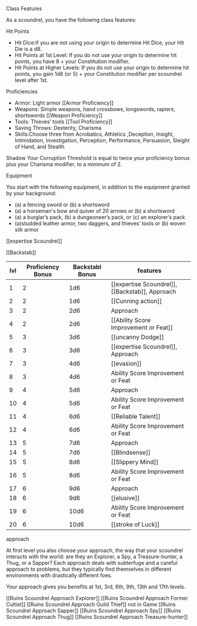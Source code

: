 Class Features

As a scoundrel, you have the following class features:

Hit Points  
- Hit Dice:If you are not using your origin to determine Hit Dice, your Hit Die is a d8.
- Hit Points at 1st Level: If you do not use your origin to determine hit points, you have 8 + your Constitution modifier. 
-   Hit Points at Higher Levels: If you do not use your origin to determine hit points, you gain 1d8 (or 5) + your Constitution modifier per scoundrel level after 1st.
    
Proficiencies  
- Armor: Light armor  [[Armor Proficiency]]
- Weapons: Simple weapons, hand crossbows, longswords, rapiers, shortswords [[Weapon Proficiency]]
- Tools: Thieves’ tools [[Tool Proficiency]]
- Saving Throws: Dexterity, Charisma
- Skills:Choose three from Acrobatics, Athletics ,Deception, Insight, Intimidation, Investigation, Perception, Performance, Persuasion, Sleight of Hand, and Stealth

Shadow
Your Corruption Threshold is equal to twice your proficiency bonus plus your Charisma modifier, to a minimum of 2.

Equipment

You start with the following equipment, in addition to the equipment granted by your background:  
- (a) a fencing sword or (b) a shortsword  
- (a) a horseman's bow and quiver of 20 arrows or (b) a shortsword  
- (a) a burglar’s pack, (b) a dungeoneer’s pack, or (c) an explorer’s pack  
- (a)studded leather armor, two daggers, and thieves’ tools or (b) woven silk armor

[[expertise Scoundrel]]

[[Backstab]]

| lvl | Proficiency Bonus | Backstabl Bonus | features                                        |
| --- | ----------------- | --------------- | ----------------------------------------------- |
| 1   | 2                 | 1d6             | [[expertise Scoundrel]], [[Backstab]], Approach |
| 2   | 2                 | 1d6             | [[Cunning action]]                              |
| 3   | 2                 | 2d6             | Approach                                        |
| 4   | 2                 | 2d6             | [[Ability Score Improvement or Feat]]               |
| 5   | 3                 | 3d6             | [[uncanny Dodge]]                               |
| 6   | 3                 | 3d6             | [[expertise Scoundrel]], Approach               |
| 7   | 3                 | 4d6             | [[evasion]]                                     |
| 8   | 3                 | 4d6             | Ability Score Improvement or Feat               |
| 9   | 4                 | 5d6             | Approach                                        |
| 10  | 4                 | 5d6             | Ability Score Improvement or Feat               |
| 11  | 4                 | 6d6             | [[Reliable Talent]]                             |
| 12  | 4                 | 6d6             | Ability Score Improvement or Feat               |
| 13  | 5                 | 7d6             | Approach                                        |
| 14  | 5                 | 7d6             | [[Blindsense]]                                  |
| 15  | 5                 | 8d6             | [[Slippery Mind]]                               |
| 16  | 5                 | 8d6             | Ability Score Improvement or Feat               | 
| 17  | 6                 | 9d6             | Approach                                        |
| 18  | 6                 | 9d6             | [[elusive]]                                     |
| 19  | 6                 | 10d6            | Ability Score Improvement or Feat               |
| 20  | 6                 | 10d6            | [[stroke of Luck]]                              |


approach

At first level you also choose your approach, the way that your scoundrel interacts with the world: are they an Explorer, a Spy, a Treasure-hunter, a Thug, or a Sapper? Each approach deals with subterfuge and a careful approach to problems, but they typically find themselves in different environments with drastically different foes.

Your approach gives you benefits at 1st, 3rd, 6th, 9th, 13th and 17th levels.






[[Ruins Scoundrel Approach Explorer]]
[[Ruins Scoundrel Approach Former Cultist]]
[[Ruins Scoundrel Approach Guild Thief]]
not in Game [[Ruins Scoundrel Approach Sapper]]
[[Ruins Scoundrel Approach Spy]]
[[Ruins Scoundrel Approach Thug]]
[[Ruins Scoundrel Approach Treasure-hunter]]





